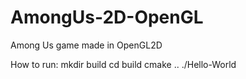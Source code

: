 # AmongUs-2D-OpenGL
Among Us game made in OpenGL2D

How to run:
mkdir build
cd build
cmake ..
./Hello-World 
